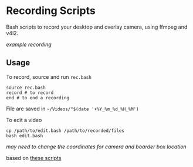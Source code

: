 # Recording Scripts

Bash scripts to record your desktop and overlay camera, using ffmpeg and v4l2.

*example recording*

## Usage
To record, source and run ```rec.bash```
```
source rec.bash
record # to record
end # to end a recording
```
File are saved in ```~/Videos/"$(date '+%Y_%m_%d_%H_%M')```

To edit a video
```
cp /path/to/edit.bash /path/to/recorded/files
bash edit.bash
```
*may need to change the coordinates for camera and boarder box location*

based on [these scripts](https://github.com/BreadOnPenguins/scripts/tree/master)

